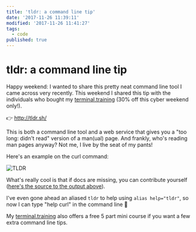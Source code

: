 ```yaml
---
title: 'tldr: a command line tip'
date: '2017-11-26 11:39:11'
modified: '2017-11-26 11:41:27'
tags:
  - code
published: true
---
```

# tldr: a command line tip

Happy weekend: I wanted to share this pretty neat command line tool I came
across very recently. This weekend I shared this tip with the individuals who
bought my [terminal.training](https://terminal.training/) (30% off this cyber
weekend only!).

<!--more-->

👉 http://tldr.sh/

This is both a command line tool and a web service that gives you a "too long:
didn't read" version of a man(ual) page. And frankly, who's reading man pages
anyway? Not me, I live by the seat of my pants!

Here's an example on the curl command:

![TLDR](/images/tldr.png)

What's really cool is that if docs are missing, you can contribute yourself
([here's the source to the output above](https://github.com/tldr-pages/tldr/blob/master/pages/common/curl.md)).

I've even gone ahead an aliased `tldr` to help using `alias help="tldr"`, so now
I can type "help curl" in the command line 💪

My [terminal.training](https://terminal.training) also offers a free 5 part mini
course if you want a few extra command line tips.

